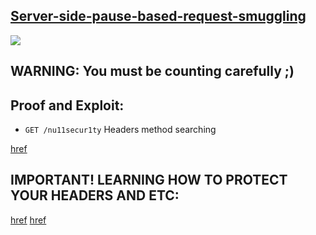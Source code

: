 ## [Server-side-pause-based-request-smuggling](https://portswigger.net/web-security/request-smuggling/browser/pause-based-desync/lab-server-side-pause-based-request-smuggling)

![](https://github.com/nu11secur1ty/PortSwigger-Web-Security-Academy/blob/main/HTTP-request-smuggling/Server-side-pause-based-request-smuggling/Docs/Screenshot%202022-08-18%20121010.png)

## WARNING: You must be counting carefully ;) 

## Proof and Exploit:

- `GET /nu11secur1ty` Headers method searching

[href](https://streamable.com/0uxdxd)

## IMPORTANT! LEARNING HOW TO PROTECT YOUR HEADERS AND ETC:
[href](https://perl.apache.org/docs/1.0/guide/snippets.html)
[href](https://perl.apache.org/)
